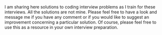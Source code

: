 I am sharing here solutions to coding interview problems as I train for these interviews. All the solutions are not mine. Please feel free to have a look and message me if you have any comment or if you would like to suggest an improvement concerning a particular solution. Of course, please feel free to use this as a resource in your own interview preparation.